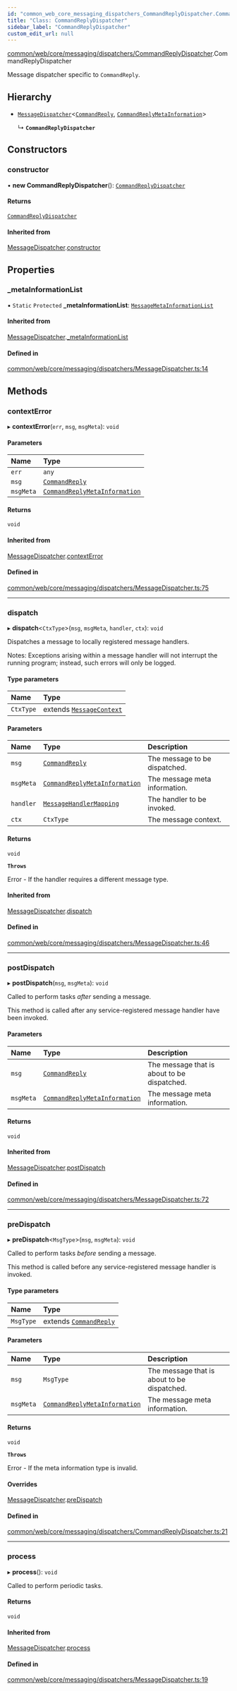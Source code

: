 ```yaml
---
id: "common_web_core_messaging_dispatchers_CommandReplyDispatcher.CommandReplyDispatcher"
title: "Class: CommandReplyDispatcher"
sidebar_label: "CommandReplyDispatcher"
custom_edit_url: null
---
```


[common/web/core/messaging/dispatchers/CommandReplyDispatcher](../modules/common_web_core_messaging_dispatchers_CommandReplyDispatcher.md).CommandReplyDispatcher

Message dispatcher specific to ``CommandReply``.

## Hierarchy

- [`MessageDispatcher`](common_web_core_messaging_dispatchers_MessageDispatcher.MessageDispatcher.md)<[`CommandReply`](common_web_core_messaging_CommandReply.CommandReply.md), [`CommandReplyMetaInformation`](common_web_core_messaging_meta_CommandReplyMetaInformation.CommandReplyMetaInformation.md)\>

  ↳ **`CommandReplyDispatcher`**

## Constructors

### constructor

• **new CommandReplyDispatcher**(): [`CommandReplyDispatcher`](common_web_core_messaging_dispatchers_CommandReplyDispatcher.CommandReplyDispatcher.md)

#### Returns

[`CommandReplyDispatcher`](common_web_core_messaging_dispatchers_CommandReplyDispatcher.CommandReplyDispatcher.md)

#### Inherited from

[MessageDispatcher](common_web_core_messaging_dispatchers_MessageDispatcher.MessageDispatcher.md).[constructor](common_web_core_messaging_dispatchers_MessageDispatcher.MessageDispatcher.md#constructor)

## Properties

### \_metaInformationList

▪ `Static` `Protected` **\_metaInformationList**: [`MessageMetaInformationList`](common_web_core_messaging_meta_MessageMetaInformationList.MessageMetaInformationList.md)

#### Inherited from

[MessageDispatcher](common_web_core_messaging_dispatchers_MessageDispatcher.MessageDispatcher.md).[_metaInformationList](common_web_core_messaging_dispatchers_MessageDispatcher.MessageDispatcher.md#_metainformationlist)

#### Defined in

[common/web/core/messaging/dispatchers/MessageDispatcher.ts:14](https://github.com/Soroush9978/rds-ng/blob/9a997cb/src/common/web/core/messaging/dispatchers/MessageDispatcher.ts#L14)

## Methods

### contextError

▸ **contextError**(`err`, `msg`, `msgMeta`): `void`

#### Parameters

| Name | Type |
| :------ | :------ |
| `err` | `any` |
| `msg` | [`CommandReply`](common_web_core_messaging_CommandReply.CommandReply.md) |
| `msgMeta` | [`CommandReplyMetaInformation`](common_web_core_messaging_meta_CommandReplyMetaInformation.CommandReplyMetaInformation.md) |

#### Returns

`void`

#### Inherited from

[MessageDispatcher](common_web_core_messaging_dispatchers_MessageDispatcher.MessageDispatcher.md).[contextError](common_web_core_messaging_dispatchers_MessageDispatcher.MessageDispatcher.md#contexterror)

#### Defined in

[common/web/core/messaging/dispatchers/MessageDispatcher.ts:75](https://github.com/Soroush9978/rds-ng/blob/9a997cb/src/common/web/core/messaging/dispatchers/MessageDispatcher.ts#L75)

___

### dispatch

▸ **dispatch**<`CtxType`\>(`msg`, `msgMeta`, `handler`, `ctx`): `void`

Dispatches a message to locally registered message handlers.

Notes:
    Exceptions arising within a message handler will not interrupt the running program; instead, such errors will only be logged.

#### Type parameters

| Name | Type |
| :------ | :------ |
| `CtxType` | extends [`MessageContext`](common_web_core_messaging_handlers_MessageContext.MessageContext.md) |

#### Parameters

| Name | Type | Description |
| :------ | :------ | :------ |
| `msg` | [`CommandReply`](common_web_core_messaging_CommandReply.CommandReply.md) | The message to be dispatched. |
| `msgMeta` | [`CommandReplyMetaInformation`](common_web_core_messaging_meta_CommandReplyMetaInformation.CommandReplyMetaInformation.md) | The message meta information. |
| `handler` | [`MessageHandlerMapping`](common_web_core_messaging_handlers_MessageHandler.MessageHandlerMapping.md) | The handler to be invoked. |
| `ctx` | `CtxType` | The message context. |

#### Returns

`void`

**`Throws`**

Error - If the handler requires a different message type.

#### Inherited from

[MessageDispatcher](common_web_core_messaging_dispatchers_MessageDispatcher.MessageDispatcher.md).[dispatch](common_web_core_messaging_dispatchers_MessageDispatcher.MessageDispatcher.md#dispatch)

#### Defined in

[common/web/core/messaging/dispatchers/MessageDispatcher.ts:46](https://github.com/Soroush9978/rds-ng/blob/9a997cb/src/common/web/core/messaging/dispatchers/MessageDispatcher.ts#L46)

___

### postDispatch

▸ **postDispatch**(`msg`, `msgMeta`): `void`

Called to perform tasks *after* sending a message.

This method is called after any service-registered message handler have been invoked.

#### Parameters

| Name | Type | Description |
| :------ | :------ | :------ |
| `msg` | [`CommandReply`](common_web_core_messaging_CommandReply.CommandReply.md) | The message that is about to be dispatched. |
| `msgMeta` | [`CommandReplyMetaInformation`](common_web_core_messaging_meta_CommandReplyMetaInformation.CommandReplyMetaInformation.md) | The message meta information. |

#### Returns

`void`

#### Inherited from

[MessageDispatcher](common_web_core_messaging_dispatchers_MessageDispatcher.MessageDispatcher.md).[postDispatch](common_web_core_messaging_dispatchers_MessageDispatcher.MessageDispatcher.md#postdispatch)

#### Defined in

[common/web/core/messaging/dispatchers/MessageDispatcher.ts:72](https://github.com/Soroush9978/rds-ng/blob/9a997cb/src/common/web/core/messaging/dispatchers/MessageDispatcher.ts#L72)

___

### preDispatch

▸ **preDispatch**<`MsgType`\>(`msg`, `msgMeta`): `void`

Called to perform tasks *before* sending a message.

This method is called before any service-registered message handler is invoked.

#### Type parameters

| Name | Type |
| :------ | :------ |
| `MsgType` | extends [`CommandReply`](common_web_core_messaging_CommandReply.CommandReply.md) |

#### Parameters

| Name | Type | Description |
| :------ | :------ | :------ |
| `msg` | `MsgType` | The message that is about to be dispatched. |
| `msgMeta` | [`CommandReplyMetaInformation`](common_web_core_messaging_meta_CommandReplyMetaInformation.CommandReplyMetaInformation.md) | The message meta information. |

#### Returns

`void`

**`Throws`**

Error - If the meta information type is invalid.

#### Overrides

[MessageDispatcher](common_web_core_messaging_dispatchers_MessageDispatcher.MessageDispatcher.md).[preDispatch](common_web_core_messaging_dispatchers_MessageDispatcher.MessageDispatcher.md#predispatch)

#### Defined in

[common/web/core/messaging/dispatchers/CommandReplyDispatcher.ts:21](https://github.com/Soroush9978/rds-ng/blob/9a997cb/src/common/web/core/messaging/dispatchers/CommandReplyDispatcher.ts#L21)

___

### process

▸ **process**(): `void`

Called to perform periodic tasks.

#### Returns

`void`

#### Inherited from

[MessageDispatcher](common_web_core_messaging_dispatchers_MessageDispatcher.MessageDispatcher.md).[process](common_web_core_messaging_dispatchers_MessageDispatcher.MessageDispatcher.md#process)

#### Defined in

[common/web/core/messaging/dispatchers/MessageDispatcher.ts:19](https://github.com/Soroush9978/rds-ng/blob/9a997cb/src/common/web/core/messaging/dispatchers/MessageDispatcher.ts#L19)
